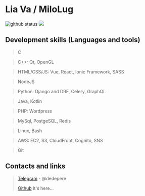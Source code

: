 # Lia Va / MiloLug
<a>
  <img src="https://github-readme-stats.vercel.app/api?username=MiloLug&show_icons=true&theme=material-palenight&count_private=true&include_all_commits=true" alt="github status"/>
  <img src="https://github-readme-stats.vercel.app/api/top-langs/?username=MiloLug&layout=compact&theme=material-palenight"/>
</a>



## Development skills (Languages and tools)

> C

> C++: Qt, OpenGL

> HTML/CSS/JS: Vue, React, Ionic Framework, SASS

> NodeJS

> Python: Django and DRF, Celery, GraphQL

> Java, Kotlin

> PHP: Wordpress

> MySql, PostgeSQL, Redis

> Linux, Bash

> AWS: EC2, S3, CloudFront, Cognito, SNS

> Git

## Contacts and links


> [Telegram](https://t.me/dedepere) - @dedepere
> 
> [Github](./#) It's here...
